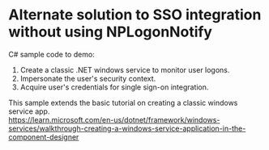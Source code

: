 # Alternate solution to SSO integration without using NPLogonNotify

C# sample code to demo:

1) Create a classic .NET windows service to monitor user logons.
2) Impersonate the user's security context.
3) Acquire user's credentials for single sign-on integration.

This sample extends the basic tutorial on creating a classic windows service app.<br>
https://learn.microsoft.com/en-us/dotnet/framework/windows-services/walkthrough-creating-a-windows-service-application-in-the-component-designer
